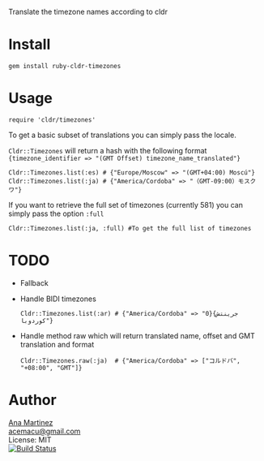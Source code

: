 Translate the timezone names according to cldr

Install
=======

    gem install ruby-cldr-timezones

Usage
=====
    require 'cldr/timezones'

To get a basic subset of translations you can simply pass the locale.

```Cldr::Timezones``` will return a hash with the following format
```{timezone_identifier => "(GMT Offset) timezone_name_translated"}```

    Cldr::Timezones.list(:es) # {"Europe/Moscow" => "(GMT+04:00) Moscú"}
    Cldr::Timezones.list(:ja) #	{"America/Cordoba" => "（GMT-09:00）モスクワ"}

If you want to retrieve the full set of timezones (currently 581) you can simply pass the option ```:full```

    Cldr::Timezones.list(:ja, :full) #To get the full list of timezones


TODO
====
- Fallback
- Handle BIDI timezones

    ```Cldr::Timezones.list(:ar) # {"America/Cordoba" => "0}جرينتش} كوردوبا"}```
- Handle method raw which will return translated name, offset and GMT translation and format

    ```Cldr::Timezones.raw(:ja)  # {"America/Cordoba" => ["コルドバ", "+08:00", "GMT"]}```

Author
======
[Ana Martinez](https://github.com/anamartinez)<br/>
acemacu@gmail.com<br/>
License: MIT<br/>
[![Build Status](https://travis-ci.org/anamartinez/ruby-cldr-timezones.png)](https://travis-ci.org/anamartinez/ruby-cldr-timezones)
